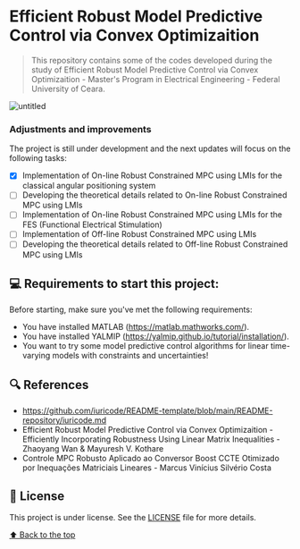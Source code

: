 # Efficient Robust Model Predictive Control via Convex Optimizaition

> This repository contains some of the codes developed during the study of Efficient Robust Model Predictive Control via Convex Optimizaition - Master's Program in Electrical Engineering - Federal University of Ceara.

![untitled](https://user-images.githubusercontent.com/68541168/167659169-0b171f1a-d8a5-4bd6-b183-b8cefb40e073.png)


### Adjustments and improvements

The project is still under development and the next updates will focus on the following tasks:

- [x] Implementation of On-line Robust Constrained MPC using LMIs for the classical angular positioning system
- [ ] Developing the theoretical details related to On-line Robust Constrained MPC using LMIs
- [ ] Implementation of On-line Robust Constrained MPC using LMIs for the FES (Functional Electrical Stimulation)
- [ ] Implementation of Off-line Robust Constrained MPC using LMIs
- [ ] Developing the theoretical details related to Off-line Robust Constrained MPC using LMIs

## 💻 Requirements to start this project:

Before starting, make sure you've met the following requirements:
<!---Estes são apenas requisitos de exemplo. Adicionar, duplicar ou remover conforme necessário--->
* You have installed MATLAB (https://matlab.mathworks.com/).
* You have installed YALMIP (https://yalmip.github.io/tutorial/installation/).
* You want to try some model predictive control algorithms for linear time-varying models with constraints and uncertainties!

## 🔍 References
* https://github.com/iuricode/README-template/blob/main/README-repository/iuricode.md
* Efficient Robust Model Predictive Control via Convex Optimizaition - Efficiently Incorporating Robustness Using Linear Matrix Inequalities - Zhaoyang Wan & Mayuresh V. Kothare
* Controle MPC Robusto Aplicado ao Conversor Boost CCTE Otimizado por Inequações Matriciais Lineares - Marcus Vinícius Silvério Costa

## 📝 License

This project is under license. See the [LICENSE](LICENSE) file for more details.

[⬆ Back to the top](https://github.com/aaronmqs/MPC/edit/main/README.md#efficient-robust-model-predictive-control-via-convex-optimizaition)<br>
